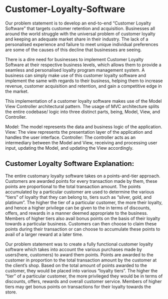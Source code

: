# Customer-Loyalty-Software

Our problem statement is to develop an end-to-end “Customer Loyalty Software” that targets customer retention and acquisition. Businesses all around the world struggle with the universal problem of customer loyalty and keeping an adequate market share in their industry. The lack of a personalised experience and failure to meet unique individual preferences are some of the causes of this decline that businesses are seeing. 

There is a dire need for businesses to implement Customer Loyalty Software at their respective business levels, which allows them to provide a seamless and personalised loyalty program management system. A business can simply make use of this customer loyalty software and implement the same with regards to their business, helping them to increase revenue, customer acquisition and retention, and gain a competitive edge in the market. 

This implementation of a customer loyalty software makes use of the Model View Controller architectural pattern. The usage of MVC architecture splits the entire codebase/ logic into three distinct parts, being, Model, View, and Controller.

Model: The model represents the data and business logic of the application.
View: The view represents the presentation layer of the application and handles the user interface.
Controller: The controller acts as an intermediary between the Model and View, receiving and processing user input, updating the Model, and updating the View accordingly.

## Customer Loyalty Software Explanation: 

The entire customary loyalty software takes on a points-and-tier approach. Customers are awarded points for every transaction made by them, these points are proportional to the total transaction amount.  The points accumulated by a particular customer are used to determine the various “tiers” of loyalty that they can belong to, tiers such as “silver, gold, and platinum”. The higher the tier of a particular customer, the more their loyalty, and hence a higher privilege can be given to the in terms of discounts, offers, and rewards in a manner deemed appropriate to the business. Members of higher tiers also avail bonus points on the basis of their loyalty towards a particular business. Customers can then choose to claim these points during their transaction or can choose to accumulate these points to avail of a larger reward at a later time.  

 Our problem statement was to create a fully functional customer loyalty software which takes into account the various purchases made by users(here, customers) to award them points. Points are awarded to the customer in proportion to the total transaction amount by the customer at the client’s shop. Based on the total amount of points awarded to the customer, they would be placed into various “loyalty tiers”. The higher the “tier” of a particular customer, the more privileged they would be in terms of discounts, offers, rewards and overall customer service. Members of higher tiers may get bonus points on transactions for their loyalty towards the store. 

